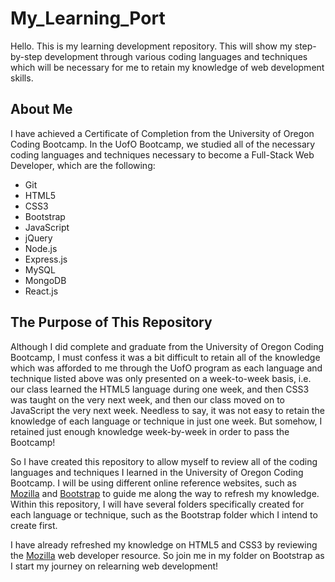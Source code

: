 # My_Learning_Port

Hello. This is my learning development repository. This will show my step-by-step development through various coding languages
and techniques which will be necessary for me to retain my knowledge of web development skills.

## About Me

I have achieved a Certificate of Completion from the University of Oregon Coding Bootcamp. In the UofO Bootcamp, we studied all 
of the necessary coding languages and techniques necessary to become a Full-Stack Web Developer, which are the following:

* Git
* HTML5
* CSS3
* Bootstrap
* JavaScript
* jQuery
* Node.js
* Express.js
* MySQL
* MongoDB
* React.js

## The Purpose of This Repository

Although I did complete and graduate from the University of Oregon Coding Bootcamp, I must confess it was a bit difficult to
retain all of the knowledge which was afforded to me through the UofO program as each language and technique listed above was 
only presented on a week-to-week basis, i.e. our class learned the HTML5 language during one week, and then CSS3 was taught
on the very next week, and then our class moved on to JavaScript the very next week. Needless to say, it was not easy to retain
the knowledge of each language or technique in just one week. But somehow, I retained just enough knowledge week-by-week in order
to pass the Bootcamp!

So I have created this repository to allow myself to review all of the coding languages and techniques I learned in the University
of Oregon Coding Bootcamp. I will be using different online reference websites, such as [Mozilla](https://developer.mozilla.org/en-US/) and [Bootstrap](https://getbootstrap.com/) to guide me along the way to refresh my knowledge. Within this repository, I will have several folders specifically created for each language or technique, such as the Bootstrap folder which I intend to create first.

I have already refreshed my knowledge on HTML5 and CSS3 by reviewing the [Mozilla](https://developer.mozilla.org/en-US/) web developer
resource. So join me in my folder on Bootstrap as I start my journey on relearning web development!